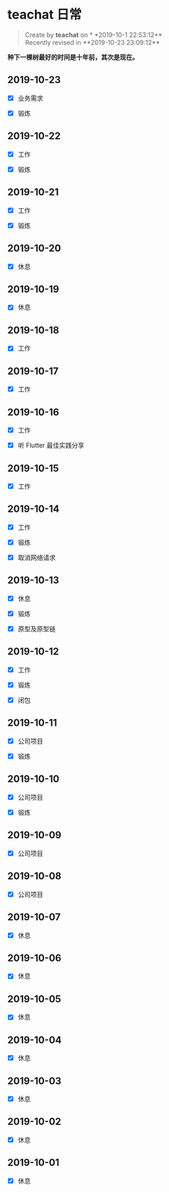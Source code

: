# teachat 日常

> Create by **teachat** on \* \*2019-10-1 22:53:12**  
> Recently revised in **2019-10-23 23:09:12\*\*

**种下一棵树最好的时间是十年前，其次是现在。**

## 2019-10-23

- [x] 业务需求

- [x] 锻炼
  
## 2019-10-22

- [x] 工作

- [x] 锻炼

## 2019-10-21

- [x] 工作

- [x] 锻炼

## 2019-10-20

- [x] 休息

## 2019-10-19

- [x] 休息

## 2019-10-18

- [x] 工作

## 2019-10-17

- [x] 工作

## 2019-10-16

- [x] 工作

- [x] 听 Flutter 最佳实践分享

## 2019-10-15

- [x] 工作

## 2019-10-14

- [x] 工作

- [x] 锻炼

- [x] 取消网络请求

## 2019-10-13

- [x] 休息

- [x] 锻炼

- [x] 原型及原型链

## 2019-10-12

- [x] 工作

- [x] 锻炼

- [x] 闭包

## 2019-10-11

- [x] 公司项目

- [x] 锻炼

## 2019-10-10

- [x] 公司项目

- [x] 锻炼

## 2019-10-09

- [x] 公司项目

## 2019-10-08

- [x] 公司项目

## 2019-10-07

- [x] 休息

## 2019-10-06

- [x] 休息

## 2019-10-05

- [x] 休息

## 2019-10-04

- [x] 休息

## 2019-10-03

- [x] 休息

## 2019-10-02

- [x] 休息

## 2019-10-01

- [x] 休息
